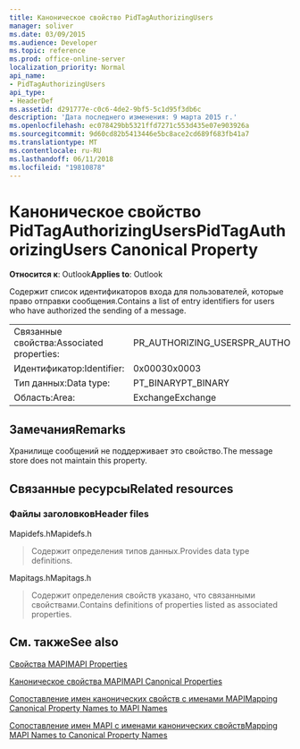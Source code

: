 ```yaml
---
title: Каноническое свойство PidTagAuthorizingUsers
manager: soliver
ms.date: 03/09/2015
ms.audience: Developer
ms.topic: reference
ms.prod: office-online-server
localization_priority: Normal
api_name:
- PidTagAuthorizingUsers
api_type:
- HeaderDef
ms.assetid: d291777e-c0c6-4de2-9bf5-5c1d95f3db6c
description: 'Дата последнего изменения: 9 марта 2015 г.'
ms.openlocfilehash: ec078429bb5321ffd7271c553d435e07e903926a
ms.sourcegitcommit: 9d60cd82b5413446e5bc8ace2cd689f683fb41a7
ms.translationtype: MT
ms.contentlocale: ru-RU
ms.lasthandoff: 06/11/2018
ms.locfileid: "19810878"
---
```

# <a name="pidtagauthorizingusers-canonical-property"></a><span data-ttu-id="6aa4f-103">Каноническое свойство PidTagAuthorizingUsers</span><span class="sxs-lookup"><span data-stu-id="6aa4f-103">PidTagAuthorizingUsers Canonical Property</span></span>

  
  
<span data-ttu-id="6aa4f-104">**Относится к**: Outlook</span><span class="sxs-lookup"><span data-stu-id="6aa4f-104">**Applies to**: Outlook</span></span> 
  
<span data-ttu-id="6aa4f-105">Содержит список идентификаторов входа для пользователей, которые право отправки сообщения.</span><span class="sxs-lookup"><span data-stu-id="6aa4f-105">Contains a list of entry identifiers for users who have authorized the sending of a message.</span></span>
  
|||
|:-----|:-----|
|<span data-ttu-id="6aa4f-106">Связанные свойства:</span><span class="sxs-lookup"><span data-stu-id="6aa4f-106">Associated properties:</span></span>  <br/> |<span data-ttu-id="6aa4f-107">PR_AUTHORIZING_USERS</span><span class="sxs-lookup"><span data-stu-id="6aa4f-107">PR_AUTHORIZING_USERS</span></span>  <br/> |
|<span data-ttu-id="6aa4f-108">Идентификатор:</span><span class="sxs-lookup"><span data-stu-id="6aa4f-108">Identifier:</span></span>  <br/> |<span data-ttu-id="6aa4f-109">0x0003</span><span class="sxs-lookup"><span data-stu-id="6aa4f-109">0x0003</span></span>  <br/> |
|<span data-ttu-id="6aa4f-110">Тип данных:</span><span class="sxs-lookup"><span data-stu-id="6aa4f-110">Data type:</span></span>  <br/> |<span data-ttu-id="6aa4f-111">PT_BINARY</span><span class="sxs-lookup"><span data-stu-id="6aa4f-111">PT_BINARY</span></span>  <br/> |
|<span data-ttu-id="6aa4f-112">Область:</span><span class="sxs-lookup"><span data-stu-id="6aa4f-112">Area:</span></span>  <br/> |<span data-ttu-id="6aa4f-113">Exchange</span><span class="sxs-lookup"><span data-stu-id="6aa4f-113">Exchange</span></span>  <br/> |
   
## <a name="remarks"></a><span data-ttu-id="6aa4f-114">Замечания</span><span class="sxs-lookup"><span data-stu-id="6aa4f-114">Remarks</span></span>

<span data-ttu-id="6aa4f-115">Хранилище сообщений не поддерживает это свойство.</span><span class="sxs-lookup"><span data-stu-id="6aa4f-115">The message store does not maintain this property.</span></span>
  
## <a name="related-resources"></a><span data-ttu-id="6aa4f-116">Связанные ресурсы</span><span class="sxs-lookup"><span data-stu-id="6aa4f-116">Related resources</span></span>

### <a name="header-files"></a><span data-ttu-id="6aa4f-117">Файлы заголовков</span><span class="sxs-lookup"><span data-stu-id="6aa4f-117">Header files</span></span>

<span data-ttu-id="6aa4f-118">Mapidefs.h</span><span class="sxs-lookup"><span data-stu-id="6aa4f-118">Mapidefs.h</span></span>
  
> <span data-ttu-id="6aa4f-119">Содержит определения типов данных.</span><span class="sxs-lookup"><span data-stu-id="6aa4f-119">Provides data type definitions.</span></span>
    
<span data-ttu-id="6aa4f-120">Mapitags.h</span><span class="sxs-lookup"><span data-stu-id="6aa4f-120">Mapitags.h</span></span>
  
> <span data-ttu-id="6aa4f-121">Содержит определения свойств указано, что связанными свойствами.</span><span class="sxs-lookup"><span data-stu-id="6aa4f-121">Contains definitions of properties listed as associated properties.</span></span>
    
## <a name="see-also"></a><span data-ttu-id="6aa4f-122">См. также</span><span class="sxs-lookup"><span data-stu-id="6aa4f-122">See also</span></span>



[<span data-ttu-id="6aa4f-123">Свойства MAPI</span><span class="sxs-lookup"><span data-stu-id="6aa4f-123">MAPI Properties</span></span>](mapi-properties.md)
  
[<span data-ttu-id="6aa4f-124">Каноническое свойства MAPI</span><span class="sxs-lookup"><span data-stu-id="6aa4f-124">MAPI Canonical Properties</span></span>](mapi-canonical-properties.md)
  
[<span data-ttu-id="6aa4f-125">Сопоставление имен канонических свойств с именами MAPI</span><span class="sxs-lookup"><span data-stu-id="6aa4f-125">Mapping Canonical Property Names to MAPI Names</span></span>](mapping-canonical-property-names-to-mapi-names.md)
  
[<span data-ttu-id="6aa4f-126">Сопоставление имен MAPI с именами канонических свойств</span><span class="sxs-lookup"><span data-stu-id="6aa4f-126">Mapping MAPI Names to Canonical Property Names</span></span>](mapping-mapi-names-to-canonical-property-names.md)

